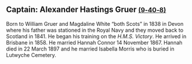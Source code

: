 ## Captain: Alexander Hastings Gruer <small>[(9‑40‑8)](https://brisbane.discovereverafter.com/profile/31976627 "Go to Memorial Information" )</small>

Born to William Gruer and Magdaline White “both Scots” in 1838 in Devon where his father was stationed in the Royal Navy and they moved back to Scotland in 1841. He began his training on the *H.M.S. Victory*. He arrived in Brisbane in 1858. He married Hannah Connor 14 November 1867. Hannah died in 22 March 1897 and he married Isabella Morris who is buried in Lutwyche Cemetery.

